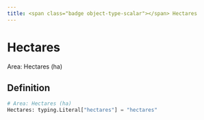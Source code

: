 ```yaml
---
title: <span class="badge object-type-scalar"></span> Hectares
---
```

# <span class="badge object-type-scalar"></span> Hectares

Area: Hectares (ha)

## Definition

```python
# Area: Hectares (ha)
Hectares: typing.Literal["hectares"] = "hectares"
```
